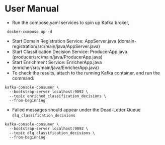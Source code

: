 # User Manual

* Run the compose.yaml services to spin up Kafka broker,

```shell
 docker-compose up -d
```

* Start Domain Registration Service: AppServer.java (domain-registration/src/main/java/AppServer.java)
* Start Classification Decision Service: ProducerApp.java (producer/src/main/java/ProducerApp.java)
* Start Enrichment Service: EnricherApp.java (enricher/src/main/java/EnricherApp.java)
* To check the results, attach to the running Kafka container, and run the command:

```shell
kafka-console-consumer \
  --bootstrap-server localhost:9092 \
  --topic enriched_classification_decisions \
  --from-beginning
```

* Failed messages should appear under the Dead-Letter Queue `dlq_classification_decisions`

```shell
kafka-console-consumer \
  --bootstrap-server localhost:9092 \
  --topic dlq_classification_decisions \
  --from-beginning
```

